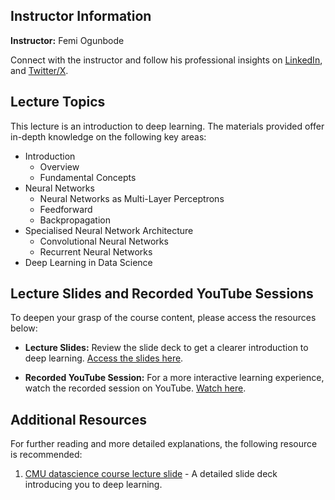 ## Instructor Information
**Instructor:** Femi Ogunbode

Connect with the instructor and follow his professional insights on [LinkedIn](https://www.linkedin.com/in/femiogunbode/), and [Twitter/X](https://twitter.com/femiogunbode).

## Lecture Topics
This lecture is an introduction to deep learning. The materials provided offer in-depth knowledge on the following key areas:

- Introduction
    - Overview
    - Fundamental Concepts
- Neural Networks
    - Neural Networks as Multi-Layer Perceptrons
    - Feedforward
    - Backpropagation
- Specialised Neural Network Architecture
    - Convolutional Neural Networks
    - Recurrent Neural Networks
- Deep Learning in Data Science

## Lecture Slides and Recorded YouTube Sessions

To deepen your grasp of the course content, please access the resources below:

- **Lecture Slides:** Review the slide deck to get a clearer introduction to deep learning. [Access the slides here](https://docs.google.com/presentation/d/e/2PACX-1vSBVQoTdoApa4VYH6qC-3j3w4VLBgUkcTIuzeN39C9X1j_-ZVx-D_B_RDq3Fhqf-A/pub).

- **Recorded YouTube Session:** For a more interactive learning experience, watch the recorded session on YouTube. [Watch here](https://www.youtube.com/watch?v=iFgmIgY5p1s&t=8s).


## Additional Resources
For further reading and more detailed explanations, the following resource is recommended:

1. [CMU datascience course lecture slide](https://www.datasciencecourse.org/slides/15388_S22_Lecture_23_deep_learning_preview.pdf) - A detailed slide deck introducing you to deep learning.